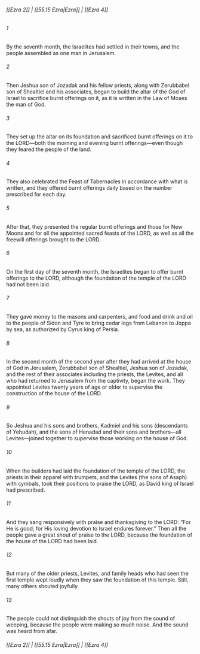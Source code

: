 
###### [[Ezra 2]] | [[55.15 Ezra|Ezra]] | [[Ezra 4]]

###### 1
By the seventh month, the Israelites had settled in their towns, and the people assembled as one man in Jerusalem.
###### 2
Then Jeshua son of Jozadak and his fellow priests, along with Zerubbabel son of Shealtiel and his associates, began to build the altar of the God of Israel to sacrifice burnt offerings on it, as it is written in the Law of Moses the man of God.
###### 3
They set up the altar on its foundation and sacrificed burnt offerings on it to the LORD—both the morning and evening burnt offerings—even though they feared the people of the land.
###### 4
They also celebrated the Feast of Tabernacles in accordance with what is written, and they offered burnt offerings daily based on the number prescribed for each day.
###### 5
After that, they presented the regular burnt offerings and those for New Moons and for all the appointed sacred feasts of the LORD, as well as all the freewill offerings brought to the LORD.
###### 6
On the first day of the seventh month, the Israelites began to offer burnt offerings to the LORD, although the foundation of the temple of the LORD had not been laid.
###### 7
They gave money to the masons and carpenters, and food and drink and oil to the people of Sidon and Tyre to bring cedar logs from Lebanon to Joppa by sea, as authorized by Cyrus king of Persia.
###### 8
In the second month of the second year after they had arrived at the house of God in Jerusalem, Zerubbabel son of Shealtiel, Jeshua son of Jozadak, and the rest of their associates including the priests, the Levites, and all who had returned to Jerusalem from the captivity, began the work. They appointed Levites twenty years of age or older to supervise the construction of the house of the LORD.
###### 9
So Jeshua and his sons and brothers, Kadmiel and his sons (descendants of Yehudah), and the sons of Henadad and their sons and brothers—all Levites—joined together to supervise those working on the house of God.
###### 10
When the builders had laid the foundation of the temple of the LORD, the priests in their apparel with trumpets, and the Levites (the sons of Asaph) with cymbals, took their positions to praise the LORD, as David king of Israel had prescribed.
###### 11
And they sang responsively with praise and thanksgiving to the LORD: “For He is good; for His loving devotion to Israel endures forever.” Then all the people gave a great shout of praise to the LORD, because the foundation of the house of the LORD had been laid.
###### 12
But many of the older priests, Levites, and family heads who had seen the first temple wept loudly when they saw the foundation of this temple. Still, many others shouted joyfully.
###### 13
The people could not distinguish the shouts of joy from the sound of weeping, because the people were making so much noise. And the sound was heard from afar.

###### [[Ezra 2]] | [[55.15 Ezra|Ezra]] | [[Ezra 4]]
